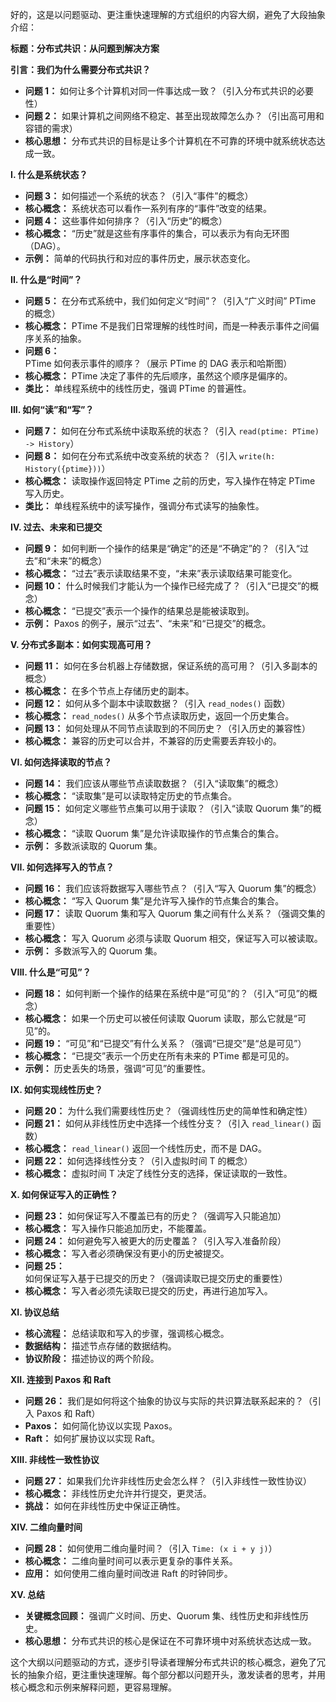 好的，这是以问题驱动、更注重快速理解的方式组织的内容大纲，避免了大段抽象介绍：

**标题：分布式共识：从问题到解决方案**

**引言：我们为什么需要分布式共识？**

*   **问题 1：** 如何让多个计算机对同一件事达成一致？（引入分布式共识的必要性）
*   **问题 2：** 如果计算机之间网络不稳定、甚至出现故障怎么办？（引出高可用和容错的需求）
*   **核心思想：** 分布式共识的目标是让多个计算机在不可靠的环境中就系统状态达成一致。

**I. 什么是系统状态？**

*   **问题 3：** 如何描述一个系统的状态？（引入“事件”的概念）
*   **核心概念：** 系统状态可以看作一系列有序的“事件”改变的结果。
*   **问题 4：** 这些事件如何排序？（引入“历史”的概念）
*   **核心概念：** “历史”就是这些有序事件的集合，可以表示为有向无环图（DAG）。
*   **示例：** 简单的代码执行和对应的事件历史，展示状态变化。

**II. 什么是“时间”？**

*   **问题 5：** 在分布式系统中，我们如何定义“时间”？（引入“广义时间” PTime 的概念）
*   **核心概念：** PTime 不是我们日常理解的线性时间，而是一种表示事件之间偏序关系的抽象。
*   **问题 6：** PTime 如何表示事件的顺序？（展示 PTime 的 DAG 表示和哈斯图）
*   **核心概念：** PTime 决定了事件的先后顺序，虽然这个顺序是偏序的。
*   **类比：** 单线程系统中的线性历史，强调 PTime 的普遍性。

**III. 如何“读”和“写”？**

*   **问题 7：** 如何在分布式系统中读取系统的状态？（引入 `read(ptime: PTime) -> History`）
*   **问题 8：** 如何在分布式系统中改变系统的状态？（引入 `write(h: History({ptime}))`）
*   **核心概念：** 读取操作返回特定 PTime 之前的历史，写入操作在特定 PTime 写入历史。
*   **类比：** 单线程系统中的读写操作，强调分布式读写的抽象性。

**IV. 过去、未来和已提交**

*   **问题 9：** 如何判断一个操作的结果是“确定”的还是“不确定”的？（引入“过去”和“未来”的概念）
*   **核心概念：** “过去”表示读取结果不变，“未来”表示读取结果可能变化。
*   **问题 10：** 什么时候我们才能认为一个操作已经完成了？（引入“已提交”的概念）
*   **核心概念：** “已提交”表示一个操作的结果总是能被读取到。
*   **示例：** Paxos 的例子，展示“过去”、“未来”和“已提交”的概念。

**V. 分布式多副本：如何实现高可用？**

*   **问题 11：** 如何在多台机器上存储数据，保证系统的高可用？（引入多副本的概念）
*   **核心概念：** 在多个节点上存储历史的副本。
*   **问题 12：** 如何从多个副本中读取数据？（引入 `read_nodes()` 函数）
*   **核心概念：** `read_nodes()` 从多个节点读取历史，返回一个历史集合。
*   **问题 13：** 如何处理从不同节点读取到的不同历史？（引入历史的兼容性）
*   **核心概念：** 兼容的历史可以合并，不兼容的历史需要丢弃较小的。

**VI. 如何选择读取的节点？**

*   **问题 14：** 我们应该从哪些节点读取数据？（引入“读取集”的概念）
*   **核心概念：** “读取集”是可以读取特定历史的节点集合。
*   **问题 15：** 如何定义哪些节点集可以用于读取？（引入“读取 Quorum 集”的概念）
*   **核心概念：** “读取 Quorum 集”是允许读取操作的节点集合的集合。
*   **示例：** 多数派读取的 Quorum 集。

**VII. 如何选择写入的节点？**

*   **问题 16：** 我们应该将数据写入哪些节点？（引入“写入 Quorum 集”的概念）
*   **核心概念：** “写入 Quorum 集”是允许写入操作的节点集合的集合。
*   **问题 17：** 读取 Quorum 集和写入 Quorum 集之间有什么关系？（强调交集的重要性）
*   **核心概念：** 写入 Quorum 必须与读取 Quorum 相交，保证写入可以被读取。
*   **示例：** 多数派写入的 Quorum 集。

**VIII. 什么是“可见”？**

*   **问题 18：** 如何判断一个操作的结果在系统中是“可见”的？（引入“可见”的概念）
*   **核心概念：** 如果一个历史可以被任何读取 Quorum 读取，那么它就是“可见”的。
*   **问题 19：** “可见”和“已提交”有什么关系？（强调“已提交”是“总是可见”）
*   **核心概念：** “已提交”表示一个历史在所有未来的 PTime 都是可见的。
*   **示例：** 历史丢失的场景，强调“可见”的重要性。

**IX. 如何实现线性历史？**

*   **问题 20：** 为什么我们需要线性历史？（强调线性历史的简单性和确定性）
*   **问题 21：** 如何从非线性历史中选择一个线性分支？（引入 `read_linear()` 函数）
*   **核心概念：** `read_linear()` 返回一个线性历史，而不是 DAG。
*   **问题 22：** 如何选择线性分支？（引入虚拟时间 T 的概念）
*   **核心概念：** 虚拟时间 T 决定了线性分支的选择，保证读取的一致性。

**X. 如何保证写入的正确性？**

*   **问题 23：** 如何保证写入不覆盖已有的历史？（强调写入只能追加）
*   **核心概念：** 写入操作只能追加历史，不能覆盖。
*   **问题 24：** 如何避免写入被更大的历史覆盖？（引入写入准备阶段）
*   **核心概念：** 写入者必须确保没有更小的历史被提交。
*   **问题 25：** 如何保证写入基于已提交的历史？（强调读取已提交历史的重要性）
*   **核心概念：** 写入者必须先读取已提交的历史，再进行追加写入。

**XI. 协议总结**

*   **核心流程：** 总结读取和写入的步骤，强调核心概念。
*   **数据结构：** 描述节点存储的数据结构。
*   **协议阶段：** 描述协议的两个阶段。

**XII. 连接到 Paxos 和 Raft**

*   **问题 26：** 我们是如何将这个抽象的协议与实际的共识算法联系起来的？（引入 Paxos 和 Raft）
*   **Paxos：** 如何简化协议以实现 Paxos。
*   **Raft：** 如何扩展协议以实现 Raft。

**XIII. 非线性一致性协议**

*   **问题 27：** 如果我们允许非线性历史会怎么样？（引入非线性一致性协议）
*   **核心概念：** 非线性历史允许并行提交，更灵活。
*   **挑战：** 如何在非线性历史中保证正确性。

**XIV. 二维向量时间**

*   **问题 28：** 如何使用二维向量时间？（引入 `Time: (x i + y j)`）
*   **核心概念：** 二维向量时间可以表示更复杂的事件关系。
*   **应用：** 如何使用二维向量时间改进 Raft 的时钟同步。

**XV. 总结**

*   **关键概念回顾：** 强调广义时间、历史、Quorum 集、线性历史和非线性历史。
*   **核心思想：** 分布式共识的核心是保证在不可靠环境中对系统状态达成一致。

这个大纲以问题驱动的方式，逐步引导读者理解分布式共识的核心概念，避免了冗长的抽象介绍，更注重快速理解。每个部分都以问题开头，激发读者的思考，并用核心概念和示例来解释问题，更容易理解。